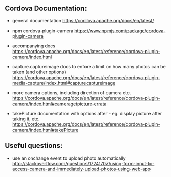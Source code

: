 ## Cordova Documentation:

* general documentation
https://cordova.apache.org/docs/en/latest/

* npm cordova-plugin-camera
https://www.npmjs.com/package/cordova-plugin-camera

* accompanying docs
https://cordova.apache.org/docs/en/latest/reference/cordova-plugin-camera/index.html

* capture.captureimage docs to enfore a limit on how many photos can be taken (and other options)
https://cordova.apache.org/docs/en/latest/reference/cordova-plugin-media-capture/index.html#capturecaptureimage

* more camera options, including direction of camera etc.
https://cordova.apache.org/docs/en/latest/reference/cordova-plugin-camera/index.html#cameragetpicture-errata

* takePicture documentation with options after - eg. display picture after taking it, etc.
https://cordova.apache.org/docs/en/latest/reference/cordova-plugin-camera/index.html#takePicture


## Useful questions:
* use an onchange event to upload photo automatically
http://stackoverflow.com/questions/17241707/using-form-input-to-access-camera-and-immediately-upload-photos-using-web-app
